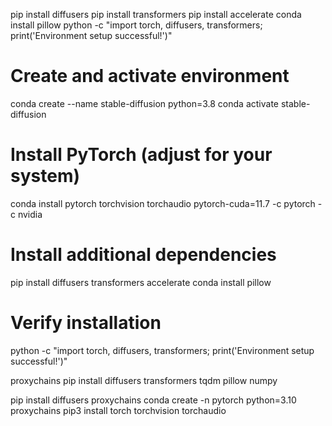 pip install diffusers
pip install transformers
pip install accelerate
conda install pillow
python -c "import torch, diffusers, transformers; print('Environment setup successful!')"


# Create and activate environment
conda create --name stable-diffusion python=3.8
conda activate stable-diffusion

# Install PyTorch (adjust for your system)
conda install pytorch torchvision torchaudio pytorch-cuda=11.7 -c pytorch -c nvidia

# Install additional dependencies
pip install diffusers transformers accelerate
conda install pillow

# Verify installation
python -c "import torch, diffusers, transformers; print('Environment setup successful!')"


proxychains pip install diffusers transformers tqdm pillow numpy

 pip install diffusers
 proxychains conda create -n pytorch python=3.10
 proxychains pip3 install torch torchvision torchaudio